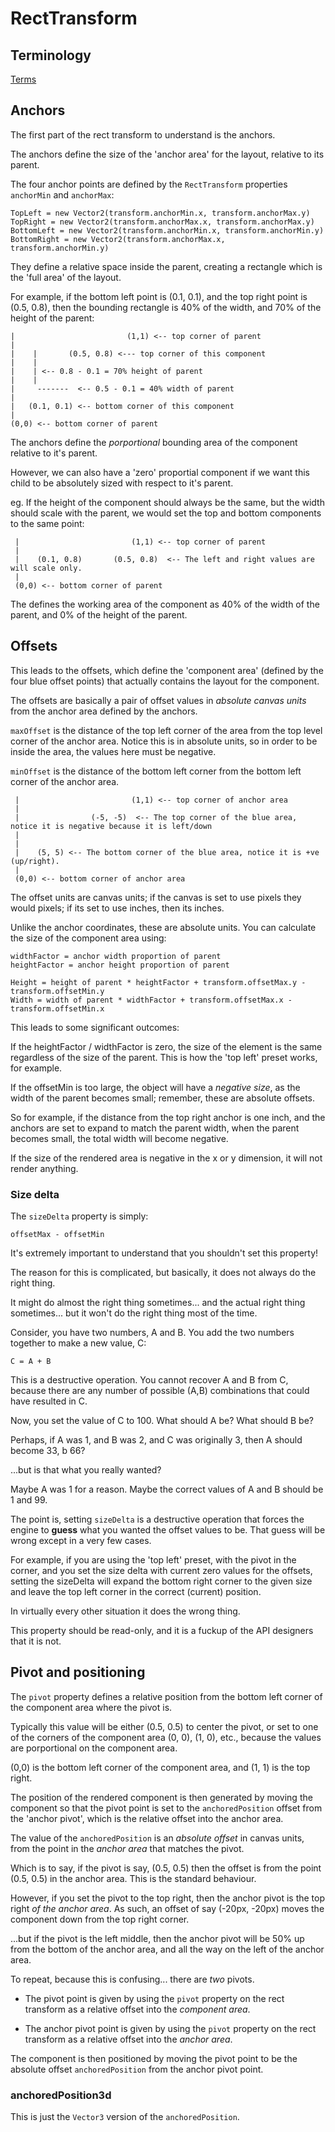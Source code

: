 

# RectTransform

## Terminology

[Terms](https://raw.github.com/shadowmint/unity-article-recttransform/master/docs/images/terms.png)

## Anchors

The first part of the rect transform to understand is the anchors.

The anchors define the size of the 'anchor area' for the layout, relative to its parent.

The four anchor points are defined by the `RectTransform` properties `anchorMin` and `anchorMax`:

    TopLeft = new Vector2(transform.anchorMin.x, transform.anchorMax.y)
    TopRight = new Vector2(transform.anchorMax.x, transform.anchorMax.y)
    BottomLeft = new Vector2(transform.anchorMin.x, transform.anchorMin.y)
    BottomRight = new Vector2(transform.anchorMax.x, transform.anchorMin.y)

They define a relative space inside the parent, creating a rectangle which is the 'full area' of the layout.

For example, if the bottom left point is (0.1, 0.1), and the top right point is (0.5, 0.8), then the
bounding rectangle is 40% of the width, and 70% of the height of the parent:

    |                         (1,1) <-- top corner of parent
    |
    |    |       (0.5, 0.8) <--- top corner of this component
    |    |
    |    | <-- 0.8 - 0.1 = 70% height of parent
    |    |
    |     -------  <-- 0.5 - 0.1 = 40% width of parent
    |
    |   (0.1, 0.1) <-- bottom corner of this component
    |
    (0,0) <-- bottom corner of parent
    
The anchors define the *porportional* bounding area of the component relative to it's parent.

However, we can also have a 'zero' proportial component if we want this child to be absolutely sized
with respect to it's parent. 

eg. If the height of the component should always be the same, but the width should scale with the
parent, we would set the top and bottom components to the same point:

     |                         (1,1) <-- top corner of parent
     |
     |    (0.1, 0.8)       (0.5, 0.8)  <-- The left and right values are will scale only.
     |
     (0,0) <-- bottom corner of parent
     
The defines the working area of the component as 40% of the width of the parent, and 0% of the height 
of the parent.

## Offsets

This leads to the offsets, which define the 'component area' (defined by the four blue offset points) that actually 
contains the layout for the component.

The offsets are basically a pair of offset values in *absolute canvas units* from the anchor area defined
by the anchors.

`maxOffset` is the distance of the top left corner of the area from the top level corner of the anchor area.
Notice this is in absolute units, so in order to be inside the area, the values here must be negative.

`minOffset` is the distance of the bottom left corner from the bottom left corner of the anchor area.

     |                         (1,1) <-- top corner of anchor area
     |
     |                (-5, -5)  <-- The top corner of the blue area, notice it is negative because it is left/down
     |
     |
     |    (5, 5) <-- The bottom corner of the blue area, notice it is +ve (up/right).     
     |
     (0,0) <-- bottom corner of anchor area
     
The offset units are canvas units; if the canvas is set to use pixels they would pixels; if its set to
use inches, then its inches.

Unlike the anchor coordinates, these are absolute units. You can calculate the size of the component area
using:

    widthFactor = anchor width proportion of parent
    heightFactor = anchor height proportion of parent
            
    Height = height of parent * heightFactor + transform.offsetMax.y - transform.offsetMin.y
    Width = width of parent * widthFactor + transform.offsetMax.x - transform.offsetMin.x

This leads to some significant outcomes:

If the heightFactor / widthFactor is zero, the size of the element is the same regardless of the
size of the parent. This is how the 'top left' preset works, for example.

If the offsetMin is too large, the object will have a *negative size*, as the width of the parent
becomes small; remember, these are absolute offsets.

So for example, if the distance from the top right anchor is one inch, and the anchors are set to expand 
to match the parent width, when the parent becomes small, the total width will become negative. 

If the size of the rendered area is negative in the x or y dimension, it will not render anything.

### Size delta

The `sizeDelta` property is simply:

    offsetMax - offsetMin

It's extremely important to understand that you shouldn't set this property!
    
The reason for this is complicated, but basically, it does not always do the right thing.

It might do almost the right thing sometimes... and the actual right thing sometimes...
but it won't do the right thing most of the time.

Consider, you have two numbers, A and B. You add the two numbers together to make a new value, C:

    C = A + B

This is a destructive operation. You cannot recover A and B from C, because there are any number of
possible (A,B) combinations that could have resulted in C.

Now, you set the value of C to 100. What should A be? What should B be?

Perhaps, if A was 1, and B was 2, and C was originally 3, then A should become 33, b 66? 

...but is that what you really wanted? 

Maybe A was 1 for a reason. Maybe the correct values of A and B should be 1 and 99.

The point is, setting `sizeDelta` is a destructive operation that forces the engine to **guess** what you
wanted the offset values to be. That guess will be wrong except in a very few cases.

For example, if you are using the 'top left' preset, with the pivot in the corner, and you set the size delta 
with current zero values for the offsets, setting the sizeDelta will expand the bottom right corner to the given
size and leave the top left corner in the correct (current) position.

In virtually every other situation it does the wrong thing.

This property should be read-only, and it is a fuckup of the API designers that it is not.

## Pivot and positioning

The `pivot` property defines a relative position from the bottom left corner of the component
area where the pivot is.

Typically this value will be either (0.5, 0.5) to center the pivot, or set to one of the corners of
the component area (0, 0), (1, 0), etc., because the values are porportional on the component area.

(0,0) is the bottom left corner of the component area, and (1, 1) is the top right.

The position of the rendered component is then generated by moving the component so that the pivot point
is set to the `anchoredPosition` offset from the 'anchor pivot', which is the relative offset into the
anchor area.

The value of the `anchoredPosition` is an *absolute offset* in canvas units, from the point in the
*anchor area* that matches the pivot.

Which is to say, if the pivot is say, (0.5, 0.5) then the offset is from the point (0.5, 0.5) in the
anchor area. This is the standard behaviour.

However, if you set the pivot to the top right, then the anchor pivot is the top right *of the anchor area*.
As such, an offset of say (-20px, -20px) moves the component down from the top right corner. 

...but if the pivot is the left middle, then the anchor pivot will be 50% up from the bottom of the anchor
area, and all the way on the left of the anchor area.

To repeat, because this is confusing... there are *two* pivots.

- The pivot point is given by using the `pivot` property on the rect transform as a relative offset into the *component area*.

- The anchor pivot point is given by using the `pivot` property on the rect transform as a relative offset into the *anchor area*.

The component is then positioned by moving the pivot point to be the absolute offset `anchoredPosition` from the anchor
pivot point.

### anchoredPosition3d

This is just the `Vector3` version of the `anchoredPosition`.


